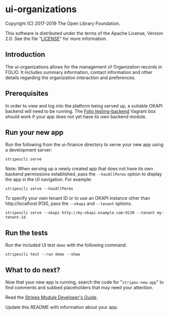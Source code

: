 # ui-organizations

Copyright (C) 2017-2019 The Open Library Foundation.

This software is distributed under the terms of the Apache License, Version 2.0. See the file "[LICENSE](LICENSE)"  for more information.

## Introduction

The ui-organizations allows for the management of Organization records in FOLIO. It includes summary information, contact information and other details regarding the organization interaction and preferences.

## Prerequisites

In order to view and log into the platform being served up, a suitable OKAPI backend will need to be running. The [Folio testing-backend](https://app.vagrantup.com/folio/boxes/testing-backend) Vagrant box should work if your app does not yet have its own backend module.

## Run your new app

Run the following from the ui-finance directory to serve your new app using a development server:
```
stripescli serve
```

Note: When serving up a newly created app that does not have its own backend permissions established, pass the `--hasAllPerms` option to display the app in the UI navigation. For example:
```
stripescli serve --hasAllPerms
```

To specify your own tenant ID or to use an OKAPI instance other than http://localhost:9130, pass the `--okapi` and `--tenant` options.
```
stripescli serve --okapi http://my-okapi.example.com:9130 --tenant my-tenant-id
```

## Run the tests

Run the included UI test `demo` with the following command:
```
stripescli test --run demo --show
```

## What to do next?

Now that your new app is running, search the code for "`stripes-new-app`" to find comments and subbed placeholders that may need your attention.

Read the [Stripes Module Developer's Guide](https://github.com/folio-org/stripes-core/blob/master/doc/dev-guide.md).

Update this README with information about your app.
